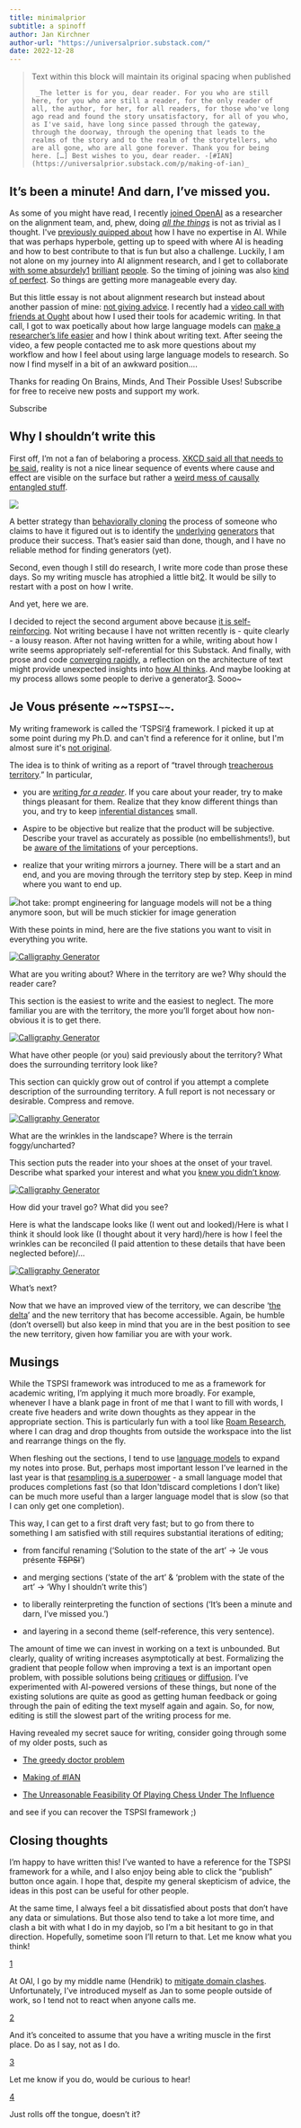 ```yaml
---
title: minimalprior
subtitle: a spinoff
author: Jan Kirchner
author-url: "https://universalprior.substack.com/"
date: 2022-12-28
---
```



> Text within this block will maintain its original spacing when published
>     
>     
>      _The letter is for you, dear reader. For you who are still here, for you who are still a reader, for the only reader of all, the author, for her, for all readers, for those who've long ago read and found the story unsatisfactory, for all of you who, as I've said, have long since passed through the gateway, through the doorway, through the opening that leads to the realms of the story and to the realm of the storytellers, who are all gone, who are all gone forever. Thank you for being here. […] Best wishes to you, dear reader. -[#IAN](https://universalprior.substack.com/p/making-of-ian)_

## It’s been a minute! And darn, I’ve missed you.

As some of you might have read, I recently [joined OpenAI](https://universalprior.substack.com/p/a-quick-one-while-hes-away) as a researcher on the alignment team, and, phew, doing _[all the things](https://forum.effectivealtruism.org/posts/CCx7KpQHMLbkud9PK/slightly-advanced-decision-theory-102-four-reasons-not-to-be#Gotta_catch_them_all_:~:text=ex%2Dpost\)%20option.-,Or,-%2C%20in%20less%20fancy)_ is not as trivial as I thought. I've [previously quipped about](https://universalprior.substack.com/p/serendipitous-connections-applying?utm_source=substack&utm_campaign=post_embed&utm_medium=web#:~:text=While%20I%20am%20in%20no%20position) how I have no expertise in AI. While that was perhaps hyperbole, getting up to speed with where AI is heading and how to best contribute to that is fun but also a challenge. Luckily, I am not alone on my journey into AI alignment research, and I get to collaborate [with some absurdely](https://scottaaronson.blog/?p=6823#:~:text=hundred%20prime%20numbers\).-,Anyway,-%2C%20we%20actually%20have)[1](https://universalprior.substack.com/p/tspsis-and-how-i-write#footnote-1-92912194) [brilliant](https://universalprior.substack.com/p/introduction-to-hebbian-natural-abstractions) [people](https://universalprior.substack.com/p/introduction-to-hebbian-natural-abstractions). So the timing of joining was also [kind of perfect](https://openai.com/blog/chatgpt/). So things are getting more manageable every day.

But this little essay is not about alignment research but instead about another passion of mine: [not giving advice](https://universalprior.substack.com/p/via-productiva). I recently had a [video call with friends at Ought](https://youtu.be/YO9UiBWx6jw) about how I used their tools for academic writing. In that call, I got to wax poetically about how large language models can [make a researcher’s life easier](https://universalprior.substack.com/p/making-of-ian) and how I think about writing text. After seeing the video, a few people contacted me to ask more questions about my workflow and how I feel about using large language models to research. So now I find myself in a bit of an awkward position….

Thanks for reading On Brains, Minds, And Their Possible Uses! Subscribe for free to receive new posts and support my work.

Subscribe

## Why I shouldn’t write this

First off, I’m not a fan of belaboring a process. [XKCD said all that needs to be said](https://xkcd.com/1827/), reality is not a nice linear sequence of events where cause and effect are visible on the surface but rather a [weird mess of causally entangled stuff](https://www.alignmentforum.org/s/kxs3eeEti9ouwWFzr).

[![](https://substackcdn.com/image/fetch/w_1456,c_limit,f_auto,q_auto:good,fl_progressive:steep/https%3A%2F%2Fbucketeer-e05bbc84-baa3-437e-9518-adb32be77984.s3.amazonaws.com%2Fpublic%2Fimages%2Fa958ab3f-d666-4e5e-99a2-15448822d733_2135x1331.png)](https://substackcdn.com/image/fetch/f_auto,q_auto:good,fl_progressive:steep/https%3A%2F%2Fbucketeer-e05bbc84-baa3-437e-9518-adb32be77984.s3.amazonaws.com%2Fpublic%2Fimages%2Fa958ab3f-d666-4e5e-99a2-15448822d733_2135x1331.png)

A better strategy than [behaviorally cloning](https://ml.berkeley.edu/blog/posts/bc/) the process of someone who claims to have it figured out is to identify the [underlying](https://en.wikipedia.org/wiki/Hidden_Markov_model) [generators](https://www.alignmentforum.org/posts/pdaGN6pQyQarFHXF4/reward-is-not-the-optimization-target) that produce their success. That’s easier said than done, though, and I have no reliable method for finding generators (yet).

Second, even though I still do research, I write more code than prose these days. So my writing muscle has atrophied a little bit[2](https://universalprior.substack.com/p/tspsis-and-how-i-write#footnote-2-92912194). It would be silly to restart with a post on how I write.

And yet, here we are.

I decided to reject the second argument above because [it is self-reinforcing](https://universalprior.substack.com/p/the-tale-of-gandhi-and-the-devil?r=7inm4&utm_campaign=post&utm_medium=web&utm_source=#details). Not writing because I have not written recently is - quite clearly - a lousy reason. After not having written for a while, writing about how I write seems appropriately self-referential for this Substack. And finally, with prose and code [converging rapidly](https://www.nature.com/articles/d41586-022-04383-z), a reflection on the architecture of text might provide unexpected insights into [how AI thinks](https://www.alignmentforum.org/posts/vJFdjigzmcXMhNTsx/simulators). And maybe looking at my process allows some people to derive a generator[3](https://universalprior.substack.com/p/tspsis-and-how-i-write#footnote-3-92912194). Sooo~

## Je Vous présente ~~`TSPSI~~`.

My writing framework is called the ‘TSPSI’[4](https://universalprior.substack.com/p/tspsis-and-how-i-write#footnote-4-92912194) framework. I picked it up at some point during my Ph.D. and can't find a reference for it online, but I'm almost sure it's [not original](https://www.google.com/search?gs_ssp=eJzj4tVP1zc0LCqKL89KNzcxYPQSTS1LLaosycjMS1fILFZIVChKzc2sAADuNQzM&q=everything+is+a+remix&oq=Everything+is+a+rem&aqs=chrome.1.0i355i512j46i512j69i57j0i512l2j46i512j0i512l4.3545j0j7&sourceid=chrome&ie=UTF-8#:~:text=with%20Site%20Links-,Everything%20is%20a%20Remix,https%3A//www.everythingisaremix.info,-The%20site%20about).

The idea is to think of writing as a report of “travel through [treacherous territory](https://www.lesswrong.com/tag/map-and-territory-sequence).” In particular,

  * you are [writing ](https://www.youtube.com/watch?v=vtIzMaLkCaM&t=900s&ab_channel=UChicagoSocialSciences)_[for a reader](https://www.youtube.com/watch?v=vtIzMaLkCaM&t=900s&ab_channel=UChicagoSocialSciences)_. If you care about your reader, try to make things pleasant for them. Realize that they know different things than you, and try to keep [inferential distances](https://www.lesswrong.com/tag/inferential-distance) small.

  * Aspire to be objective but realize that the product will be subjective. Describe your travel as accurately as possible (no embellishments!), but be [aware of the limitations](https://www.lesswrong.com/tag/calibration) of your perceptions.

  * realize that your writing mirrors a journey. There will be a start and an end, and you are moving through the territory step by step. Keep in mind where you want to end up.




[![](https://substackcdn.com/image/fetch/w_1456,c_limit,f_auto,q_auto:good,fl_progressive:steep/https%3A%2F%2Fbucketeer-e05bbc84-baa3-437e-9518-adb32be77984.s3.amazonaws.com%2Fpublic%2Fimages%2F971fbf28-5b95-441c-a868-dfd50497cd91_1024x1024.png)](https://substackcdn.com/image/fetch/f_auto,q_auto:good,fl_progressive:steep/https%3A%2F%2Fbucketeer-e05bbc84-baa3-437e-9518-adb32be77984.s3.amazonaws.com%2Fpublic%2Fimages%2F971fbf28-5b95-441c-a868-dfd50497cd91_1024x1024.png)hot take: prompt engineering for language models will not be a thing anymore soon, but will be much stickier for image generation

With these points in mind, here are the five stations you want to visit in everything you write.

[![Calligraphy Generator](https://substackcdn.com/image/fetch/w_1456,c_limit,f_auto,q_auto:good,fl_progressive:steep/https%3A%2F%2Fbucketeer-e05bbc84-baa3-437e-9518-adb32be77984.s3.amazonaws.com%2Fpublic%2Fimages%2Fd5f4baa1-60d1-45e7-9b6a-d85f2912cffd_510x283.png)](https://substackcdn.com/image/fetch/f_auto,q_auto:good,fl_progressive:steep/https%3A%2F%2Fbucketeer-e05bbc84-baa3-437e-9518-adb32be77984.s3.amazonaws.com%2Fpublic%2Fimages%2Fd5f4baa1-60d1-45e7-9b6a-d85f2912cffd_510x283.png)

What are you writing about? Where in the territory are we? Why should the reader care?

This section is the easiest to write and the easiest to neglect. The more familiar you are with the territory, the more you’ll forget about how non-obvious it is to get there.

[![Calligraphy Generator](https://substackcdn.com/image/fetch/w_1456,c_limit,f_auto,q_auto:good,fl_progressive:steep/https%3A%2F%2Fbucketeer-e05bbc84-baa3-437e-9518-adb32be77984.s3.amazonaws.com%2Fpublic%2Fimages%2F1aae9885-4786-4974-807c-68f38890b337_1424x263.png)](https://substackcdn.com/image/fetch/f_auto,q_auto:good,fl_progressive:steep/https%3A%2F%2Fbucketeer-e05bbc84-baa3-437e-9518-adb32be77984.s3.amazonaws.com%2Fpublic%2Fimages%2F1aae9885-4786-4974-807c-68f38890b337_1424x263.png)

What have other people (or you) said previously about the territory? What does the surrounding territory look like?

This section can quickly grow out of control if you attempt a complete description of the surrounding territory. A full report is not necessary or desirable. Compress and remove.

[![Calligraphy Generator](https://substackcdn.com/image/fetch/w_1456,c_limit,f_auto,q_auto:good,fl_progressive:steep/https%3A%2F%2Fbucketeer-e05bbc84-baa3-437e-9518-adb32be77984.s3.amazonaws.com%2Fpublic%2Fimages%2Fd40763a4-6cc6-465e-9197-159e006772db_2931x269.png)](https://substackcdn.com/image/fetch/f_auto,q_auto:good,fl_progressive:steep/https%3A%2F%2Fbucketeer-e05bbc84-baa3-437e-9518-adb32be77984.s3.amazonaws.com%2Fpublic%2Fimages%2Fd40763a4-6cc6-465e-9197-159e006772db_2931x269.png)

What are the wrinkles in the landscape? Where is the terrain foggy/uncharted?

This section puts the reader into your shoes at the onset of your travel. Describe what sparked your interest and what you [knew you didn’t know](https://en.wikipedia.org/wiki/There_are_unknown_unknowns#:~:text=Known%20unknowns%20refers%20to%20%22risks,they%20would%20not%20be%20considered.).

[![Calligraphy Generator](https://substackcdn.com/image/fetch/w_1456,c_limit,f_auto,q_auto:good,fl_progressive:steep/https%3A%2F%2Fbucketeer-e05bbc84-baa3-437e-9518-adb32be77984.s3.amazonaws.com%2Fpublic%2Fimages%2F3350c963-5f3d-4491-9ad1-66ee71dfe1b5_4102x263.png)](https://substackcdn.com/image/fetch/f_auto,q_auto:good,fl_progressive:steep/https%3A%2F%2Fbucketeer-e05bbc84-baa3-437e-9518-adb32be77984.s3.amazonaws.com%2Fpublic%2Fimages%2F3350c963-5f3d-4491-9ad1-66ee71dfe1b5_4102x263.png)

How did your travel go? What did you see?

Here is what the landscape looks like (I went out and looked)/Here is what I think it should look like (I thought about it very hard)/here is how I feel the wrinkles can be reconciled (I paid attention to these details that have been neglected before)/...

[![Calligraphy Generator](https://substackcdn.com/image/fetch/w_1456,c_limit,f_auto,q_auto:good,fl_progressive:steep/https%3A%2F%2Fbucketeer-e05bbc84-baa3-437e-9518-adb32be77984.s3.amazonaws.com%2Fpublic%2Fimages%2F85a11ea8-b0ed-4612-8f3a-ad65fb1a5d9b_5223x284.png)](https://substackcdn.com/image/fetch/f_auto,q_auto:good,fl_progressive:steep/https%3A%2F%2Fbucketeer-e05bbc84-baa3-437e-9518-adb32be77984.s3.amazonaws.com%2Fpublic%2Fimages%2F85a11ea8-b0ed-4612-8f3a-ad65fb1a5d9b_5223x284.png)

What’s next?

Now that we have an improved view of the territory, we can describe ‘[the delta](https://universalprior.substack.com/p/on-not-reading-papers)’ and the new territory that has become accessible. Again, be humble (don’t oversell) but also keep in mind that you are in the best position to see the new territory, given how familiar you are with your work.

## Musings

While the TSPSI framework was introduced to me as a framework for academic writing, I’m applying it much more broadly. For example, whenever I have a blank page in front of me that I want to fill with words, I create five headers and write down thoughts as they appear in the appropriate section. This is particularly fun with a tool like [Roam Research](https://roamresearch.com/), where I can drag and drop thoughts from outside the workspace into the list and rearrange things on the fly.

When fleshing out the sections, I tend to use [language models](https://universalprior.substack.com/p/making-of-ian) to expand my notes into prose. But, perhaps most important lesson I’ve learned in the last year is that [resampling is a superpower](https://generative.ink/posts/loom-interface-to-the-multiverse/) \- a small language model that produces completions fast (so that Idon'tdiscard completions I don’t like) can be much more useful than a larger language model that is slow (so that I can only get one completion).

This way, I can get to a first draft very fast; but to go from there to something I am satisfied with still requires substantial iterations of editing;

  * from fanciful renaming (‘Solution to the state of the art’ → ‘Je vous présente ~~TSPSI~~’) 

  * and merging sections (‘state of the art’ & ‘problem with the state of the art’ → ‘Why I shouldn’t write this’)

  * to liberally reinterpreting the function of sections (‘It’s been a minute and darn, I’ve missed you.’)

  * and layering in a second theme (self-reference, this very sentence).




The amount of time we can invest in working on a text is unbounded. But clearly, quality of writing increases asymptotically at best. Formalizing the gradient that people follow when improving a text is an important open problem, with possible solutions being [critiques](https://openai.com/blog/critiques/) or [diffusion](https://arxiv.org/abs/2205.14217). I’ve experimented with AI-powered versions of these things, but none of the existing solutions are quite as good as getting human feedback or going through the pain of editing the text myself again and again. So, for now, editing is still the slowest part of the writing process for me.

Having revealed my secret sauce for writing, consider going through some of my older posts, such as

  * [The greedy doctor problem](https://universalprior.substack.com/p/the-greedy-doctor-problem)

  * [Making of #IAN](https://universalprior.substack.com/p/making-of-ian)

  * [The Unreasonable Feasibility Of Playing Chess Under The Influence](https://universalprior.substack.com/p/the-unreasonable-feasibility-of-playing)




and see if you can recover the TSPSI framework ;)

## Closing thoughts

I’m happy to have written this! I’ve wanted to have a reference for the TSPSI framework for a while, and I also enjoy being able to click the “publish” button once again. I hope that, despite my general skepticism of advice, the ideas in this post can be useful for other people.

At the same time, I always feel a bit dissatisfied about posts that don’t have any data or simulations. But those also tend to take a lot more time, and clash a bit with what I do in my dayjob, so I’m a bit hesitant to go in that direction. Hopefully, sometime soon I’ll return to that. Let me know what you think!

[1](https://universalprior.substack.com/p/tspsis-and-how-i-write#footnote-anchor-1-92912194)

At OAI, I go by my middle name (Hendrik) to [mitigate domain clashes](https://universalprior.substack.com/p/a-quick-one-while-hes-away#:~:text=were%20also%20called-,Jan,-.%20In%20university%2C%20I). Unfortunately, I’ve introduced myself as Jan to some people outside of work, so I tend not to react when anyone calls me.

[2](https://universalprior.substack.com/p/tspsis-and-how-i-write#footnote-anchor-2-92912194)

And it’s conceited to assume that you have a writing muscle in the first place. Do as I say, not as I do.

[3](https://universalprior.substack.com/p/tspsis-and-how-i-write#footnote-anchor-3-92912194)

Let me know if you do, would be curious to hear!

[4](https://universalprior.substack.com/p/tspsis-and-how-i-write#footnote-anchor-4-92912194)

Just rolls off the tongue, doesn’t it?
